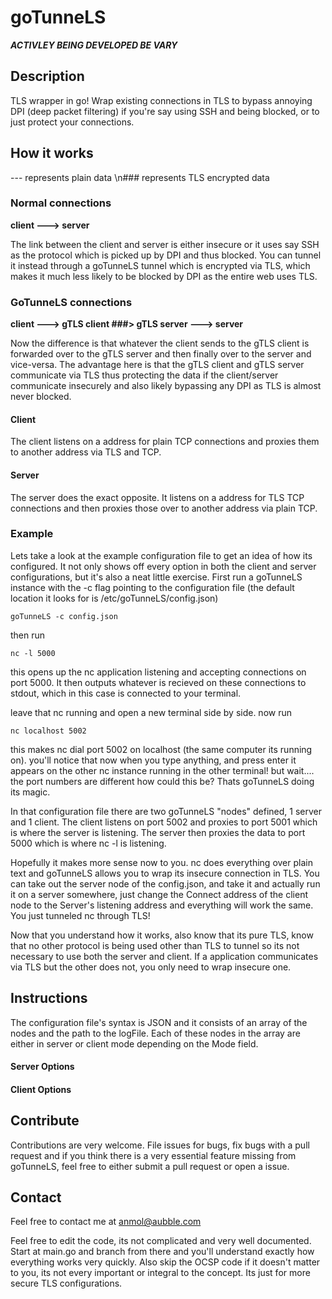 # goTunneLS

***ACTIVLEY BEING DEVELOPED BE VARY***


## Description

TLS wrapper in go! Wrap existing connections in TLS to bypass annoying DPI (deep packet filtering) if you're say using SSH and being blocked, or to just protect your connections.

## How it works

 --- represents plain data \n### represents TLS encrypted data

### Normal connections

**client  --->  server**

The link between the client and server is either insecure or it uses say SSH as the protocol which is picked up by DPI and thus blocked. You can tunnel it instead through a goTunneLS tunnel which is encrypted via TLS, which makes it much less likely to be blocked by DPI as the entire web uses TLS.

### GoTunneLS connections

**client  --->  gTLS client  ###>  gTLS server  --->  server**

Now the difference is that whatever the client sends to the gTLS client is forwarded over to the gTLS server and then finally over to the server and vice-versa. The advantage here is that the gTLS client and gTLS server communicate via TLS thus protecting the data if the client/server communicate insecurely and also likely bypassing any DPI as TLS is almost never blocked.

#### Client

The client listens on a address for plain TCP connections and proxies them to another address via TLS and TCP.

#### Server

The server does the exact opposite. It listens on a address for TLS TCP connections and then proxies those over to another address via plain TCP.

### Example
Lets take a look at the example configuration file to get an idea of how its configured.
It not only shows off every option in both the client and server configurations, but it's also a neat little exercise. First run a goTunneLS instance with the -c flag pointing to the configuration file (the default location it looks for is /etc/goTunneLS/config.json)

	goTunneLS -c config.json

then run

	nc -l 5000

this opens up the nc application listening and accepting connections on port 5000. It then outputs whatever is recieved on these connections to stdout, which in this case is connected to your terminal.

leave that nc running and open a new terminal side by side. now run

	nc localhost 5002

this makes nc dial port 5002 on localhost (the same computer its running on). you'll notice that now when you type anything, and press enter it appears on the other nc instance running in the other terminal! but wait.... the port numbers are different how could this be? Thats goTunneLS doing its magic.

In that configuration file there are two goTunneLS "nodes" defined, 1 server and 1 client. The client listens on port 5002 and proxies to port 5001 which is where the server is listening. The server then proxies the data to port 5000 which is where nc -l is listening.

Hopefully it makes more sense now to you. nc does everything over plain text and goTunneLS allows you to wrap its insecure connection in TLS. You can take out the server node of the config.json, and take it and actually run it on a server somewhere, just change the Connect address of the client node to the Server's listening address and everything will work the same. You just tunneled nc through TLS!

Now that you understand how it works, also know that its pure TLS, know that no other protocol is being used other than TLS to tunnel so its not necessary to use both the server and client. If a application communicates via TLS but the other does not, you only need to wrap insecure one.

## Instructions

The configuration file's syntax is JSON and it consists of an array of the nodes and the path to the logFile. Each of these nodes in the array are either in server or client mode depending on the Mode field.

#### Server Options




#### Client Options

## Contribute

Contributions are very welcome. File issues for bugs, fix bugs with a pull request and if you think there is a very essential feature missing from goTunneLS, feel free to either submit a pull request or open a issue.

## Contact 

Feel free to contact me at anmol@aubble.com

Feel free to edit the code, its not complicated and very well documented. Start at main.go and branch from there and you'll understand exactly how everything works very quickly. Also skip the OCSP code if it doesn't matter to you, its not every important or integral to the concept. Its just for more secure TLS configurations.
